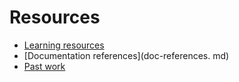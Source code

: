 # Resources

- [Learning resources](learning-resources.md)
- [Documentation references](doc-references.  md)
- [Past work](past-work.md)
